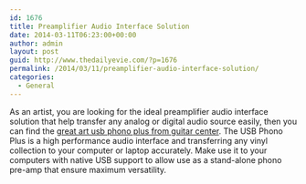 ```yaml
---
id: 1676
title: Preamplifier Audio Interface Solution
date: 2014-03-11T06:23:00+00:00
author: admin
layout: post
guid: http://www.thedailyevie.com/?p=1676
permalink: /2014/03/11/preamplifier-audio-interface-solution/
categories:
  - General
---
```

As an artist, you are looking for the ideal preamplifier audio interface solution that help transfer any analog or digital audio source easily, then you can find the [great art usb phono plus from guitar center](http://www.guitarcenter.com/ART-USB-Phono-Plus-Project-Series-107762882-i2434237.gc). The USB Phono Plus is a high performance audio interface and transferring any vinyl collection to your computer or laptop accurately. Make use it to your computers with native USB support to allow use as a stand-alone phono pre-amp that ensure maximum versatility.